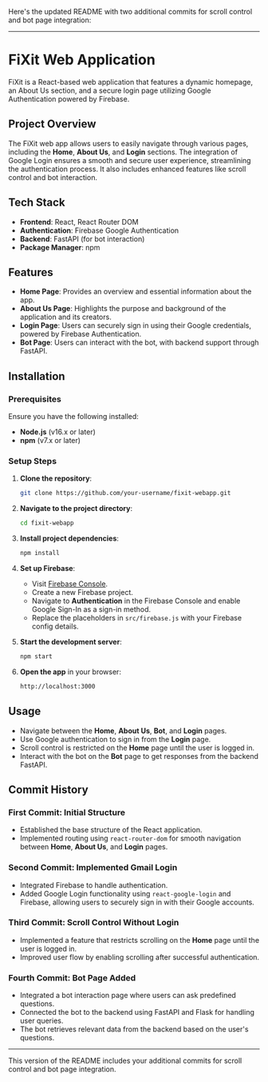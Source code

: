 Here's the updated README with two additional commits for scroll control and bot page integration:

---

# **FiXit Web Application**

FiXit is a React-based web application that features a dynamic homepage, an About Us section, and a secure login page utilizing Google Authentication powered by Firebase.

## **Project Overview**

The FiXit web app allows users to easily navigate through various pages, including the **Home**, **About Us**, and **Login** sections. The integration of Google Login ensures a smooth and secure user experience, streamlining the authentication process. It also includes enhanced features like scroll control and bot interaction.

## **Tech Stack**

- **Frontend**: React, React Router DOM
- **Authentication**: Firebase Google Authentication
- **Backend**: FastAPI (for bot interaction)
- **Package Manager**: npm

## **Features**

- **Home Page**: Provides an overview and essential information about the app.
- **About Us Page**: Highlights the purpose and background of the application and its creators.
- **Login Page**: Users can securely sign in using their Google credentials, powered by Firebase Authentication.
- **Bot Page**: Users can interact with the bot, with backend support through FastAPI.

## **Installation**

### **Prerequisites**

Ensure you have the following installed:

- **Node.js** (v16.x or later)
- **npm** (v7.x or later)

### **Setup Steps**

1. **Clone the repository**:

   ```bash
   git clone https://github.com/your-username/fixit-webapp.git
   ```

2. **Navigate to the project directory**:

   ```bash
   cd fixit-webapp
   ```

3. **Install project dependencies**:

   ```bash
   npm install
   ```

4. **Set up Firebase**:

   - Visit [Firebase Console](https://console.firebase.google.com/).
   - Create a new Firebase project.
   - Navigate to **Authentication** in the Firebase Console and enable Google Sign-In as a sign-in method.
   - Replace the placeholders in `src/firebase.js` with your Firebase config details.

5. **Start the development server**:

   ```bash
   npm start
   ```

6. **Open the app** in your browser:

   ```bash
   http://localhost:3000
   ```

## **Usage**

- Navigate between the **Home**, **About Us**, **Bot**, and **Login** pages.
- Use Google authentication to sign in from the **Login** page.
- Scroll control is restricted on the **Home** page until the user is logged in.
- Interact with the bot on the **Bot** page to get responses from the backend FastAPI.

## **Commit History**

### **First Commit**: Initial Structure

- Established the base structure of the React application.
- Implemented routing using `react-router-dom` for smooth navigation between **Home**, **About Us**, and **Login** pages.

### **Second Commit**: Implemented Gmail Login

- Integrated Firebase to handle authentication.
- Added Google Login functionality using `react-google-login` and Firebase, allowing users to securely sign in with their Google accounts.

### **Third Commit**: Scroll Control Without Login

- Implemented a feature that restricts scrolling on the **Home** page until the user is logged in.
- Improved user flow by enabling scrolling after successful authentication.

### **Fourth Commit**: Bot Page Added

- Integrated a bot interaction page where users can ask predefined questions.
- Connected the bot to the backend using FastAPI and Flask for handling user queries.
- The bot retrieves relevant data from the backend based on the user's questions.

---

This version of the README includes your additional commits for scroll control and bot page integration.
